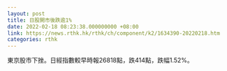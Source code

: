 ```yaml
---
layout: post
title: 日股開市後跌逾1%
date: 2022-02-18 08:23:38.000000000 +08:00
link: https://news.rthk.hk/rthk/ch/component/k2/1634390-20220218.htm
categories: rthk
---
```


東京股市下挫。日經指數較早時報26818點，跌414點，跌幅1.52%。
